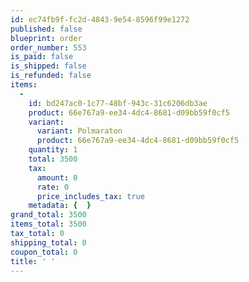 ```yaml
---
id: ec74fb9f-fc2d-4843-9e54-8596f99e1272
published: false
blueprint: order
order_number: 553
is_paid: false
is_shipped: false
is_refunded: false
items:
  -
    id: bd247ac0-1c77-48bf-943c-31c6206db3ae
    product: 66e767a9-ee34-4dc4-8681-d09bb59f0cf5
    variant:
      variant: Polmaraton
      product: 66e767a9-ee34-4dc4-8681-d09bb59f0cf5
    quantity: 1
    total: 3500
    tax:
      amount: 0
      rate: 0
      price_includes_tax: true
    metadata: {  }
grand_total: 3500
items_total: 3500
tax_total: 0
shipping_total: 0
coupon_total: 0
title: ' '
---
```

